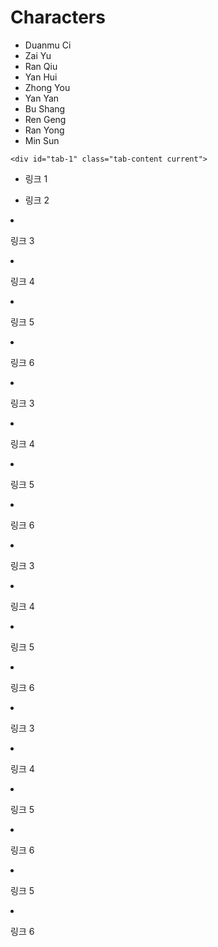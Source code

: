 
# Characters

<div class="container2">
	<ul class="tabs">
		<li class="tab-link current" data-tab="tab-1">Duanmu Ci</li>
		<li class="tab-link" data-tab="tab-2">Zai Yu</li>
		<li class="tab-link" data-tab="tab-3">Ran Qiu</li>
		<li class="tab-link" data-tab="tab-4">Yan Hui</li>
		<li class="tab-link" data-tab="tab-5">Zhong You</li>
		<li class="tab-link" data-tab="tab-6">Yan Yan</li>
		<li class="tab-link" data-tab="tab-7">Bu Shang</li>
		<li class="tab-link" data-tab="tab-8">Ren Geng</li>
		<li class="tab-link" data-tab="tab-9">Ran Yong</li>
		<li class="tab-link" data-tab="tab-10">Min Sun</li>
	</ul>

	<div id="tab-1" class="tab-content current">

* 링크 1
* 링크 2

	</div>
	<div id="tab-2" class="tab-content">

* 링크 3
* 링크 4

	</div>
	<div id="tab-3" class="tab-content">

* 링크 5
* 링크 6

	</div>
    <div id="tab-4" class="tab-content">

* 링크 3
* 링크 4

	</div>
	<div id="tab-5" class="tab-content">

* 링크 5
* 링크 6

	</div>
    <div id="tab-6" class="tab-content">

* 링크 3
* 링크 4

	</div>
	<div id="tab-7" class="tab-content">

* 링크 5
* 링크 6

	</div>
    <div id="tab-8" class="tab-content">

* 링크 3
* 링크 4

	</div>
	<div id="tab-9" class="tab-content">

* 링크 5
* 링크 6

	</div>
    <div id="tab-10" class="tab-content">

* 링크 5
* 링크 6

	</div>
</div>
